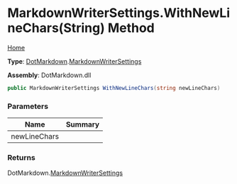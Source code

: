 # MarkdownWriterSettings\.WithNewLineChars\(String\) Method

[Home](../../../README.md)

**Type**: [DotMarkdown](../../README.md)\.[MarkdownWriterSettings](../README.md)

**Assembly**: DotMarkdown\.dll

```csharp
public MarkdownWriterSettings WithNewLineChars(string newLineChars)
```

### Parameters

| Name | Summary |
| ---- | ------- |
| newLineChars | |

### Returns

DotMarkdown\.[MarkdownWriterSettings](../README.md)


